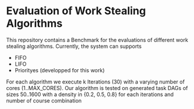 # Evaluation of Work Stealing Algorithms

This repository contains a Benchmark for the evaluations of different work stealing algorithms.
Currently, the system can supports
  - FIFO
  - LIFO
  - Priorityes (developped for this work)

For each algorithm we execute k Iterations (30) with a varying number of cores (1..MAX_CORES).
Our algorithm is tested on generated task DAGs of sizes 50..1600 with a density in {0.2, 0.5, 0.8} for each iterations and number of course combination
